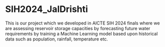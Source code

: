 # SIH2024_JalDrishti
This is our project which we developed in AICTE SIH 2024 finals where we are assessing reservoir storage capacities by forecasting future water requirements by training a Machine Learning model based upon historical data such as population, rainfall, temperature etc.
